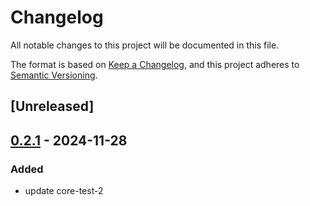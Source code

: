 # Changelog

All notable changes to this project will be documented in this file.

The format is based on [Keep a Changelog](https://keepachangelog.com/en/1.0.0/),
and this project adheres to [Semantic Versioning](https://semver.org/spec/v2.0.0.html).

## [Unreleased]

## [0.2.1](https://github.com/antonbaliasnikov/release-pls-plz/compare/core-test-2-v0.2.0...core-test-2-v0.2.1) - 2024-11-28

### Added

- update core-test-2
